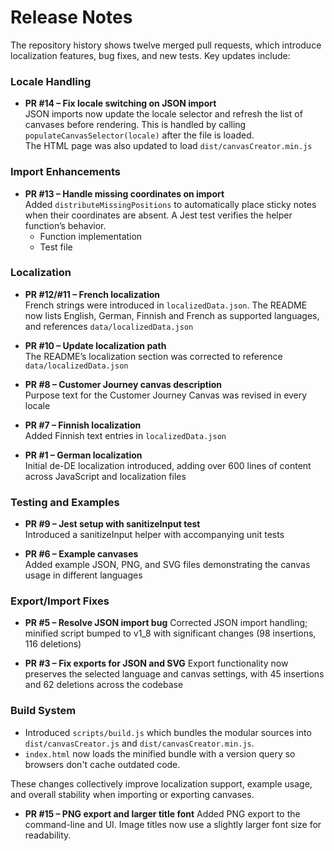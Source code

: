 # Release Notes

The repository history shows twelve merged pull requests, which introduce localization features, bug fixes, and new tests. Key updates include:

### Locale Handling
- **PR #14 – Fix locale switching on JSON import**  
  JSON imports now update the locale selector and refresh the list of canvases before rendering. This is handled by calling `populateCanvasSelector(locale)` after the file is loaded.  
  The HTML page was also updated to load `dist/canvasCreator.min.js`

### Import Enhancements
- **PR #13 – Handle missing coordinates on import**  
  Added `distributeMissingPositions` to automatically place sticky notes when their coordinates are absent. A Jest test verifies the helper function’s behavior.  
  - Function implementation  
  - Test file

### Localization
- **PR #12/#11 – French localization**  
  French strings were introduced in `localizedData.json`. The README now lists English, German, Finnish and French as supported languages, and references `data/localizedData.json`

- **PR #10 – Update localization path**  
  The README’s localization section was corrected to reference `data/localizedData.json`

- **PR #8 – Customer Journey canvas description**  
  Purpose text for the Customer Journey Canvas was revised in every locale

- **PR #7 – Finnish localization**  
  Added Finnish text entries in `localizedData.json`

- **PR #1 – German localization**  
  Initial de-DE localization introduced, adding over 600 lines of content across JavaScript and localization files

### Testing and Examples
- **PR #9 – Jest setup with sanitizeInput test**  
  Introduced a sanitizeInput helper with accompanying unit tests

- **PR #6 – Example canvases**  
  Added example JSON, PNG, and SVG files demonstrating the canvas usage in different languages

### Export/Import Fixes
- **PR #5 – Resolve JSON import bug**
  Corrected JSON import handling; minified script bumped to v1_8 with significant changes (98 insertions, 116 deletions)

- **PR #3 – Fix exports for JSON and SVG**
  Export functionality now preserves the selected language and canvas settings, with 45 insertions and 62 deletions across the codebase

### Build System
- Introduced `scripts/build.js` which bundles the modular sources into
  `dist/canvasCreator.js` and `dist/canvasCreator.min.js`.
- `index.html` now loads the minified bundle with a version query so browsers
  don't cache outdated code.

These changes collectively improve localization support, example usage, and overall stability when importing or exporting canvases.

- **PR #15 – PNG export and larger title font**
  Added PNG export to the command-line and UI. Image titles now use a slightly larger font size for readability.
